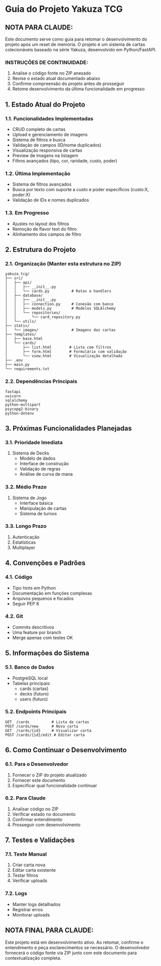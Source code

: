 # Guia do Projeto Yakuza TCG

## NOTA PARA CLAUDE:
Este documento serve como guia para retomar o desenvolvimento do projeto após um reset de memória. O projeto é um sistema de cartas colecionáveis baseado na série Yakuza, desenvolvido em Python/FastAPI.

### INSTRUÇÕES DE CONTINUIDADE:
1. Analise o código fonte no ZIP anexado
2. Revise o estado atual documentado abaixo
3. Confirme compreensão do projeto antes de prosseguir
4. Retome desenvolvimento da última funcionalidade em progresso

## 1. Estado Atual do Projeto

### 1.1. Funcionalidades Implementadas
- CRUD completo de cartas
- Upload e gerenciamento de imagens
- Sistema de filtros e busca
- Validação de campos (ID/nome duplicados)
- Visualização responsiva de cartas
- Preview de imagens na listagem
- Filtros avançados (tipo, cor, raridade, custo, poder)

### 1.2. Última Implementação
- Sistema de filtros avançados
- Busca por texto com suporte a custo e poder específicos (custo:X, poder:X)
- Validação de IDs e nomes duplicados

### 1.3. Em Progresso
- Ajustes no layout dos filtros
- Remoção de flavor text do filtro
- Alinhamento dos campos de filtro

## 2. Estrutura do Projeto

### 2.1. Organização (Manter esta estrutura no ZIP)
```
yakuza_tcg/
├── src/
│   ├── api/
│   │   ├── __init__.py
│   │   └── cards.py          # Rotas e handlers
│   ├── database/
│   │   ├── __init__.py
│   │   ├── connection.py     # Conexão com banco
│   │   ├── models.py         # Modelos SQLAlchemy
│   │   └── repositories/
│   │       └── card_repository.py
│   └── utils/
├── static/
│   └── images/               # Imagens das cartas
├── templates/
│   ├── base.html
│   └── cards/
│       ├── list.html        # Lista com filtros
│       ├── form.html        # Formulário com validação
│       └── view.html        # Visualização detalhada
├── .env
├── main.py
└── requirements.txt
```

### 2.2. Dependências Principais
```
fastapi
uvicorn
sqlalchemy
python-multipart
psycopg2-binary
python-dotenv
```

## 3. Próximas Funcionalidades Planejadas

### 3.1. Prioridade Imediata
1. Sistema de Decks
   - Modelo de dados
   - Interface de construção
   - Validação de regras
   - Análise de curva de mana

### 3.2. Médio Prazo
1. Sistema de Jogo
   - Interface básica
   - Manipulação de cartas
   - Sistema de turnos

### 3.3. Longo Prazo
1. Autenticação
2. Estatísticas
3. Multiplayer

## 4. Convenções e Padrões

### 4.1. Código
- Tipo hints em Python
- Documentação em funções complexas
- Arquivos pequenos e focados
- Seguir PEP 8

### 4.2. Git
- Commits descritivos
- Uma feature por branch
- Merge apenas com testes OK

## 5. Informações do Sistema

### 5.1. Banco de Dados
- PostgreSQL local
- Tabelas principais:
  - cards (cartas)
  - decks (futuro)
  - users (futuro)

### 5.2. Endpoints Principais
```
GET  /cards          # Lista de cartas
POST /cards/new      # Nova carta
GET  /cards/{id}     # Visualizar carta
POST /cards/{id}/edit # Editar carta
```

## 6. Como Continuar o Desenvolvimento

### 6.1. Para o Desenvolvedor
1. Fornecer o ZIP do projeto atualizado
2. Fornecer este documento
3. Especificar qual funcionalidade continuar

### 6.2. Para Claude
1. Analisar código no ZIP
2. Verificar estado no documento
3. Confirmar entendimento
4. Prosseguir com desenvolvimento

## 7. Testes e Validações

### 7.1. Teste Manual
1. Criar carta nova
2. Editar carta existente
3. Testar filtros
4. Verificar uploads

### 7.2. Logs
- Manter logs detalhados
- Registrar erros
- Monitorar uploads

## NOTA FINAL PARA CLAUDE:
Este projeto está em desenvolvimento ativo. Ao retomar, confirme o entendimento e peça esclarecimentos se necessário. O desenvolvedor fornecerá o código fonte via ZIP junto com este documento para contextualização completa.